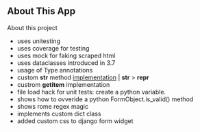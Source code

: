 ## About This App

About this project

* uses unitesting
* uses coverage for testing
* uses mock for faking scraped html
* uses dataclasses introduced in 3.7
* usage of Type annotations
* custom __str__ method [implementation][2] | __str__ > __repr__
* custrom __getitem__ implementation
* file load hack for unit tests:  create a python variable.
* shows how to ovveride a python FormObject.is_valid() method
* shows rome regex magic
* implements custom dict class
* added custom css to django form widget



[1]: https://archive.fo/4GpAc "django testing 101"
[2]: https://pythonprogramming.net/__str__-__repr__-intermediate-python-tutorial/
[3]: https://chriskief.com/2012/12/16/override-django-form-is_valid/
[4]: https://github.com/konradhalas/dacite
[4.1]: https://stackoverflow.com/questions/53376099/python-dataclass-from-dict
[5]: https://stackoverflow.com/questions/35282222/in-python-how-do-i-cast-a-class-object-to-a-dict
[6]: https://andrearobertson.com/2017/06/17/django-example-creating-a-custom-form-field-widget/ "render widghet"
[7]: https://github.com/django/django/tree/master/django/forms/templates/django/forms/widgets
